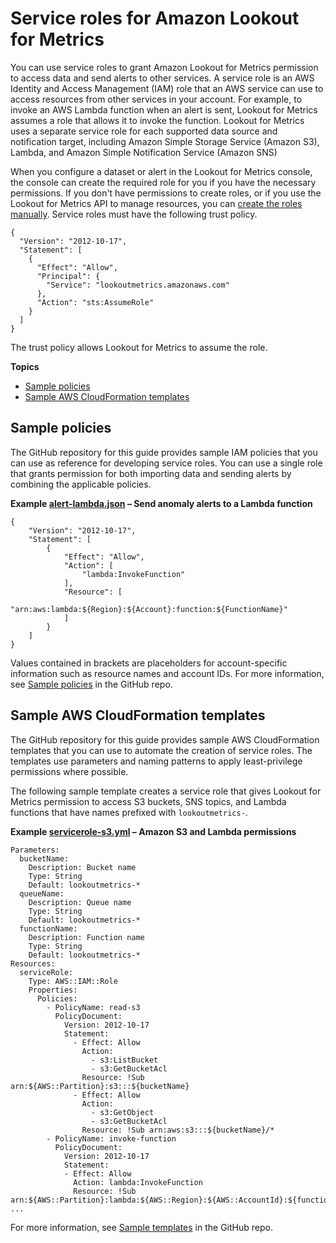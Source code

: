 # Service roles for Amazon Lookout for Metrics<a name="permissions-service"></a>

You can use service roles to grant Amazon Lookout for Metrics permission to access data and send alerts to other services\. A service role is an AWS Identity and Access Management \(IAM\) role that an AWS service can use to access resources from other services in your account\. For example, to invoke an AWS Lambda function when an alert is sent, Lookout for Metrics assumes a role that allows it to invoke the function\. Lookout for Metrics uses a separate service role for each supported data source and notification target, including Amazon Simple Storage Service \(Amazon S3\), Lambda, and Amazon Simple Notification Service \(Amazon SNS\)

When you configure a dataset or alert in the Lookout for Metrics console, the console can create the required role for you if you have the necessary permissions\. If you don't have permissions to create roles, or if you use the Lookout for Metrics API to manage resources, you can [create the roles manually](https://docs.aws.amazon.com/IAM/latest/UserGuide/id_roles_create_for-service.html)\. Service roles must have the following trust policy\.

```
{
  "Version": "2012-10-17",
  "Statement": [
    {
      "Effect": "Allow",
      "Principal": {
        "Service": "lookoutmetrics.amazonaws.com"
      },
      "Action": "sts:AssumeRole"
    }
  ]
}
```

The trust policy allows Lookout for Metrics to assume the role\.

**Topics**
+ [Sample policies](#permissions-service-samplepolicies)
+ [Sample AWS CloudFormation templates](#permissions-service-sampletemplates)

## Sample policies<a name="permissions-service-samplepolicies"></a>

The GitHub repository for this guide provides sample IAM policies that you can use as reference for developing service roles\. You can use a single role that grants permission for both importing data and sending alerts by combining the applicable policies\.

**Example [alert\-lambda\.json](https://github.com/awsdocs/amazon-lookoutmetrics-developer-guide/blob/main/sample-policies/alert-lambda.json) – Send anomaly alerts to a Lambda function**  

```
{
    "Version": "2012-10-17",
    "Statement": [
        {
            "Effect": "Allow",
            "Action": [
                "lambda:InvokeFunction"
            ],
            "Resource": [
                "arn:aws:lambda:${Region}:${Account}:function:${FunctionName}"
            ]
        }
    ]
}
```

Values contained in brackets are placeholders for account\-specific information such as resource names and account IDs\. For more information, see [Sample policies](https://github.com/awsdocs/amazon-lookoutmetrics-developer-guide/blob/main/sample-policies) in the GitHub repo\.

## Sample AWS CloudFormation templates<a name="permissions-service-sampletemplates"></a>

The GitHub repository for this guide provides sample AWS CloudFormation templates that you can use to automate the creation of service roles\. The templates use parameters and naming patterns to apply least\-privilege permissions where possible\.

The following sample template creates a service role that gives Lookout for Metrics permission to access S3 buckets, SNS topics, and Lambda functions that have names prefixed with `lookoutmetrics-`\.

**Example [servicerole\-s3\.yml](https://github.com/awsdocs/amazon-lookoutmetrics-developer-guide/blob/main/sample-templates/servicerole-s3.yml) – Amazon S3 and Lambda permissions**  

```
Parameters:
  bucketName:
    Description: Bucket name
    Type: String
    Default: lookoutmetrics-*
  queueName:
    Description: Queue name
    Type: String
    Default: lookoutmetrics-*
  functionName:
    Description: Function name
    Type: String
    Default: lookoutmetrics-*
Resources:
  serviceRole:
    Type: AWS::IAM::Role
    Properties:
      Policies:
        - PolicyName: read-s3
          PolicyDocument:
            Version: 2012-10-17
            Statement:
              - Effect: Allow
                Action: 
                  - s3:ListBucket
                  - s3:GetBucketAcl
                Resource: !Sub arn:${AWS::Partition}:s3:::${bucketName}
              - Effect: Allow
                Action:
                  - s3:GetObject
                  - s3:GetBucketAcl
                Resource: !Sub arn:aws:s3:::${bucketName}/*
        - PolicyName: invoke-function
          PolicyDocument:
            Version: 2012-10-17
            Statement:
            - Effect: Allow
              Action: lambda:InvokeFunction
              Resource: !Sub arn:${AWS::Partition}:lambda:${AWS::Region}:${AWS::AccountId}:${functionName}
...
```

For more information, see [Sample templates](https://github.com/awsdocs/amazon-lookoutmetrics-developer-guide/blob/main/sample-templates) in the GitHub repo\.